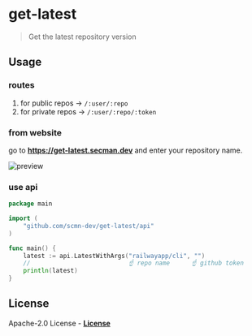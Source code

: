 # get-latest

> Get the latest repository version

## Usage

### routes

1. for public repos -> `/:user/:repo`
2. for private repos -> `/:user/:repo/:token`

### from website

go to **https://get-latest.secman.dev** and enter your repository name.

![preview](https://user-images.githubusercontent.com/64256993/148659957-57b9f6f4-fb8d-4e41-bd11-25098a428a4f.png)

### use api

```go
package main

import (
	"github.com/scmn-dev/get-latest/api"
)

func main() {
	latest := api.LatestWithArgs("railwayapp/cli", "")
	//                           ☝ repo name      ☝ github token
	println(latest)
}
```

## License

Apache-2.0 License - [**License**](https://github.com/scmn-dev/get-latest/blob/main/LICENSE)
